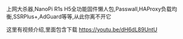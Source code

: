上网大杀器,NanoPi R1s H5全功能固件懒人包,Passwall,HAProxy负载均衡,SSRPlus+,AdGuard等等,从此你离不开它

这里有视频介绍,里面包含下载
https://youtu.be/dH6dL89UntU
